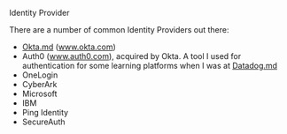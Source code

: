 Identity Provider

There are a number of common Identity Providers out there:
- [Okta.md](Okta.md) (www.okta.com)
- Auth0 (www.auth0.com), acquired by Okta. A tool I used for authentication for some learning platforms when I was at [Datadog.md](Datadog.md)
- OneLogin
- CyberArk
- Microsoft
- IBM
- Ping Identity
- SecureAuth
